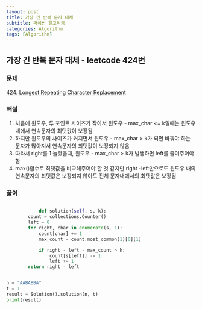 ```yaml
---
layout: post
title: 가장 긴 반복 문자 대체
subtitle: 파이썬 알고리즘 
categories: Algorithm
tags: [Algorithm]
---
```

## 가장 긴 반복 문자 대체 - leetcode 424번

### 문제
[424. Longest Repeating Character Replacement](https://leetcode.com/problems/longest-repeating-character-replacement/)

### 해설 
1. 처음에 윈도우, 투 포인트 사이즈가 작아서 윈도우 - max_char <= k일때는 윈도우 내에서 연속문자의 최댓값이 보장됨
2. 하지만 윈도우의 사이즈가 커지면서 윈도우 - max_char > k가 되면 바꿔야 하는 문자가 많아져서 연속문자의 최댓값이 보장되지 않음
3. 따라서 right를 1 늘렸을때, 윈도우 - max_char > k가 발생하면 left를 줄여주어야 함
4. max()함수로 최댓값을 비교해주어야 할 것 같지만 right -left만으로도 윈도우 내의 연속문자의 최댓값은 보장되지 않아도 전체 문자내에서의 최댓값은 보장됨

### 풀이
```python

            def solution(self, s, k):
        count = collections.Counter()
        left = 0
        for right, char in enumerate(s, 1):
            count[char] += 1
            max_count = count.most_common(1)[0][1]

            if right - left - max_count > k:
                count[s[left]] -= 1
                left += 1
        return right - left


n = "AABABBA"
t = 1
result = Solution().solution(n, t)
print(result)
```
